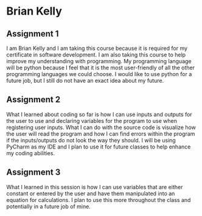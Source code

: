 # Brian Kelly

## Assignment 1

I am Brian Kelly and I am taking this course because it is required for my certificate in software development. I am also taking this course to help improve my understanding with programming. My programming language will be python because I feel that it is the most user-friendly of all the other programming languages we could choose. I would like to use python for a future job, but I still do not have an exact idea about my future.

## Assignment 2

What I learned about coding so far is how I can use inputs and outputs for the user to use and declaring variables for the program to use when registering user inputs. What I can do with the source code is visualize how the user will read the program and how I can find errors within the program if the inputs/outputs do not look the way they should. I will be using PyCharm as my IDE and I plan to use it for future classes to help enhance my coding abilities.

## Assignment 3

What I learned in this session is how I can use variables that are either constant or entered by the user and have them manipulated into an equation for calculations. I plan to use this more throughout the class and potentially in a future job of mine.
